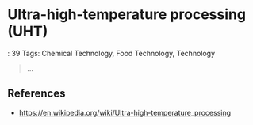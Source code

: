 # Ultra-high-temperature processing (UHT)

: 39
Tags: Chemical Technology, Food Technology, Technology

> …
> 

## References

- https://en.wikipedia.org/wiki/Ultra-high-temperature_processing